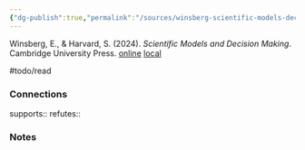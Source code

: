 ```yaml
---
{"dg-publish":true,"permalink":"/sources/winsberg-scientific-models-decision2024/","title":"Scientific Models and Decision Making","tags":["📖"]}
---
```



Winsberg, E., & Harvard, S. (2024). _Scientific Models and Decision Making_. Cambridge University Press.
[online](http://zotero.org/users/5872672/items/GUKVYWHP) [local](zotero://select/library/items/GUKVYWHP)

#todo/read

### Connections

supports:: 
refutes:: 

### Notes